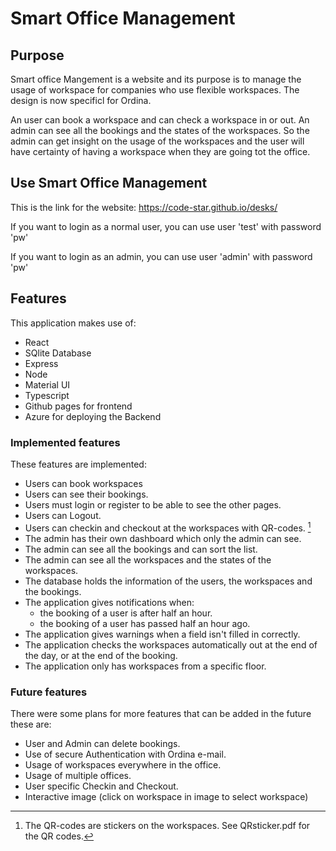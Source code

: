 # Smart Office Management

## Purpose

Smart office Mangement is a website and its purpose is to manage the usage of workspace for companies who use flexible workspaces. The design is now specificl for Ordina.

An user can book a workspace and can check a workspace in or out. An admin can see all the bookings and the states of the workspaces. So the admin can get insight on the usage of the workspaces and the user will have certainty of having a workspace when they are going tot the office.

## Use Smart Office Management

This is the link for the website: https://code-star.github.io/desks/

If you want to login as a normal user, you can use user 'test' with password 'pw'

If you want to login as an admin, you can use user 'admin' with password 'pw'

## Features

This application makes use of:

- React
- SQlite Database
- Express
- Node
- Material UI
- Typescript
- Github pages for frontend
- Azure for deploying the Backend

### Implemented features

These features are implemented:

- Users can book workspaces
- Users can see their bookings.
- Users must login or register to be able to see the other pages.
- Users can Logout.
- Users can checkin and checkout at the workspaces with QR-codes. [^1]
- The admin has their own dashboard which only the admin can see.
- The admin can see all the bookings and can sort the list.
- The admin can see all the workspaces and the states of the workspaces.
- The database holds the information of the users, the workspaces and the bookings.
- The application gives notifications when:
  - the booking of a user is after half an hour.
  - the booking of a user has passed half an hour ago.
- The application gives warnings when a field isn't filled in correctly.
- The application checks the workspaces automatically out at the end of the day, or at the end of the booking.
- The application only has workspaces from a specific floor.

### Future features

There were some plans for more features that can be added in the future these are:

- User and Admin can delete bookings.
- Use of secure Authentication with Ordina e-mail.
- Usage of workspaces everywhere in the office.
- Usage of multiple offices.
- User specific Checkin and Checkout.
- Interactive image (click on workspace in image to select workspace)

[^1]: The QR-codes are stickers on the workspaces. See QRsticker.pdf for the QR codes.
